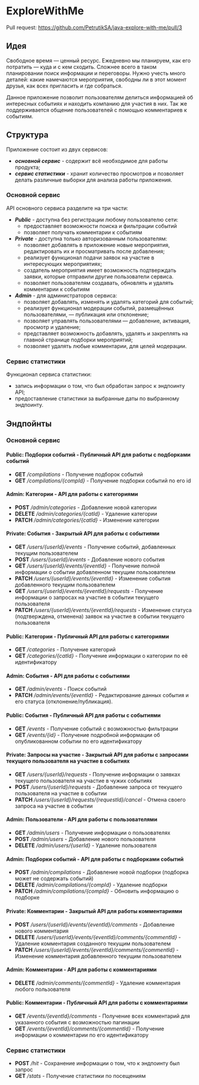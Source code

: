 # ExploreWithMe
Pull request:
https://github.com/PetrutikSA/java-explore-with-me/pull/3

## Идея
Свободное время — ценный ресурс. Ежедневно мы планируем, как его потратить — куда и с кем сходить. Сложнее всего в таком планировании поиск информации и переговоры. Нужно учесть много деталей: какие намечаются мероприятия, свободны ли в этот момент друзья, как всех пригласить и где собраться.

Данное приложение позволит пользователям делиться информацией об интересных событиях и находить компанию для участия в них.
Так же поддерживается общение пользователей с помощью комментариев к событиям.

## Структура
Приложение состоит из двух сервисов:

- ___основной сервис___ - содержит всё необходимое для работы продукта;
- ___сервис статистики___ - хранит количество просмотров и позволяет делать различные выборки для анализа работы приложения.

### Основной сервис

API основного сервиса разделите на три части:

- ___Public___ - доступна без регистрации любому пользователю сети:
  - предоставляет возможности поиска и фильтрации событий
  - позволяет получать комментарии к событиям
- ___Private___ - доступна только авторизованным пользователям:
  - позволяет добавлять в приложение новые мероприятия, редактировать их и просматривать после добавления;
  - реализует функционал подачи заявок на участие в интересующих мероприятиях;
  - создатель мероприятия имеет возможность подтверждать заявки, которые отправили другие пользователи сервиса.
  - позволяет пользователям создавать, обновлять и удалять комментарии к событиям 
- ___Admin___ - для администраторов сервиса:
  - позволяет добавлять, изменять и удалять категорий для событий;
  - реализует функционал модерации событий, размещённых пользователями, — публикация или отклонение;
  - позволяет управлять пользователями — добавление, активация, просмотр и удаление;
  - представляет возможность добавлять, удалять и закреплять на главной странице подборки мероприятий;
  - позволяет удалять любые комментарии, для целей модерации. 

### Сервис статистики
Функционал сервиса статистики:

- запись информации о том, что был обработан запрос к эндпоинту API;
- предоставление статистики за выбранные даты по выбранному эндпоинту.

## Эндпойнты
### Основной сервис
#### Public: Подборки событий - Публичный API для работы с подборками событий
- __GET__ _/compilations_ - Получение подборок событий
- __GET__ _/compilations/{compId}_ - Получение подборки событий по его id

#### Admin: Категории - API для работы с категориями
- __POST__ _/admin/categories_ - Добавление новой категории
- __DELETE__ _/admin/categories/{catId}_ - Удаление категории
- __PATCH__ _/admin/categories/{catId}_ - Изменение категории

#### Private: События - Закрытый API для работы с событиями
- __GET__ _/users/{userId}/events_ - Получение событий, добавленных текущим пользователем
- __POST__ _/users/{userId}/events_ - Добавление нового события
- __GET__ _/users/{userId}/events/{eventId}_ - Получение полной информации о событии добавленном текущим пользователем
- __PATCH__ _/users/{userId}/events/{eventId}_ - Изменение события добавленного текущим пользователем
- __GET__ _/users/{userId}/events/{eventId}/requests_ - Получение информации о запросах на участие в событии текущего пользователя
- __PATCH__ _/users/{userId}/events/{eventId}/requests_ - Изменение статуса (подтверждена, отменена) заявок на участие в событии текущего пользователя

#### Public: Категории - Публичный API для работы с категориями
- __GET__ _/categories_ - Получение категорий
- __GET__ _/categories/{catId}_  - Получение информации о категории по её идентификатору

#### Admin: События - API для работы с событиями
- __GET__  _/admin/events_ - Поиск событий
- __PATCH__ _/admin/events/{eventId}_ - Редактирование данных события и его статуса (отклонение/публикация).

#### Public: События - Публичный API для работы с событиями
- __GET__ _/events_ - Получение событий с возможностью фильтрации
- __GET__ _/events/{id}_ - Получение подробной информации об опубликованном событии по его идентификатору

#### Private: Запросы на участие - Закрытый API для работы с запросами текущего пользователя на участие в событиях
- __GET__ _/users/{userId}/requests_ - Получение информации о заявках текущего пользователя на участие в чужих событиях
- __POST__ _/users/{userId}/requests_ - Добавление запроса от текущего пользователя на участие в событии
- __PATCH__ _/users/{userId}/requests/{requestId}/cancel_ - Отмена своего запроса на участие в событии

#### Admin: Пользователи - API для работы с пользователями
- __GET__ _/admin/users_ - Получение информации о пользователях
- __POST__ _/admin/users_ - Добавление нового пользователя
- __DELETE__ _/admin/users/{userId}_ - Удаление пользователя

#### Admin: Подборки событий - API для работы с подборками событий
- __POST__ _/admin/compilations_ - Добавление новой подборки (подборка может не содержать событий)
- __DELETE__ _/admin/compilations/{compId}_ - Удаление подборки
- __PATCH__ _/admin/compilations/{compId}_ - Обновить информацию о подборке

#### Private: Комментарии - Закрытый API для работы комментариями
- __POST__ _/users/{userId}/events/{eventId}/comments_ - Добавление нового комментария
- __DELETE__ _/users/{userId}/events/{eventId}/comments/{commentId}_ - Удаление комментария созданного текущим пользователем
- __PATCH__ _/users/{userId}/events/{eventId}/comments/{commentId}_ - Изменение комментария добавленного текущим пользователем

#### Admin: Комментарии - API для работы с комментариями
- __DELETE__ _/admin/comments/{commentId}_ - Удаление комментария любого пользователя

#### Public: Комментарии - Публичный API для работы с комментариями
- __GET__ _/events/{eventId}/comments_ - Получение всех комментарий для указанного события с возможностью пагинации
- __GET__ _/events/{eventId}/comments/{commentId}_ - Получение информации о комментарии по его идентификатору

### Сервис статистики
- __POST__ _/hit_ - Сохранение информации о том, что к эндпоинту был запрос
- __GET__ _/stats_ - Получение статистики по посещениям